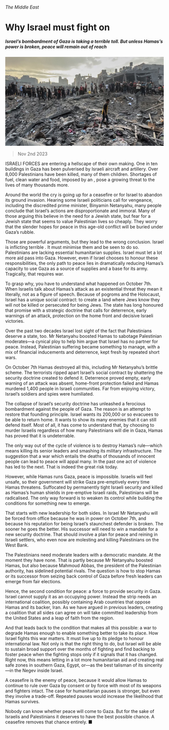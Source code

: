 ###### The Middle East

# Why Israel must fight on 

##### Israel’s bombardment of Gaza is taking a terrible toll. But unless Hamas’s power is broken, peace will remain out of reach 

![image](images/20231104_LDP003.jpg) 

> Nov 2nd 2023 

ISRAELI FORCES are entering a hellscape of their own making. One in ten buildings in Gaza has been pulverised by Israeli aircraft and artillery. Over 8,000 Palestinians have been killed, many of them children. Shortages of fuel, clean water and food, imposed by an , pose a growing threat to the lives of many thousands more.


Around the world the cry is going up for a ceasefire or for Israel to abandon its ground invasion. Hearing some Israeli politicians call for vengeance, including the discredited prime minister, Binyamin Netanyahu, many people conclude that Israel’s actions are disproportionate and immoral. Many of those arguing this believe in the need for a Jewish state, but fear for a Jewish state that seems to value Palestinian lives so cheaply. They worry that the slender hopes for peace in this age-old conflict will be buried under Gaza’s rubble.

Those are powerful arguments, but they lead to the wrong conclusion. Israel is inflicting terrible . It must minimise them and be seen to do so. Palestinians are lacking essential humanitarian supplies. Israel must let a lot more aid pass into Gaza. However, even if Israel chooses to honour these responsibilities, the only path to peace lies in dramatically reducing Hamas’s capacity to use Gaza as a source of supplies and a base for its army. Tragically, that requires war.

To grasp why, you have to understand what happened on October 7th. When Israelis talk about Hamas’s attack as an existential threat they mean it literally, not as a figure of speech. Because of pogroms and the Holocaust, Israel has a unique social contract: to create a land where Jews know they will not be killed or persecuted for being Jews. The state has long honoured that promise with a strategic doctrine that calls for deterrence, early warnings of an attack, protection on the home front and decisive Israeli victories.

Over the past two decades Israel lost sight of the fact that Palestinians deserve a state, too. Mr Netanyahu boosted Hamas to sabotage Palestinian moderates—a cynical ploy to help him argue that Israel has no partner for peace. Instead, Palestinian suffering became something to manage, with a mix of financial inducements and deterrence, kept fresh by repeated short wars.

On October 7th Hamas destroyed all this, including Mr Netanyahu’s brittle scheme. The terrorists ripped apart Israel’s social contract by shattering the security doctrine created to defend it. Deterrence proved empty, early warning of an attack was absent, home-front protection failed and Hamas murdered 1,400 people in Israeli communities. Far from enjoying victory, Israel’s soldiers and spies were humiliated.

The collapse of Israel’s security doctrine has unleashed a ferocious bombardment against the people of Gaza. The reason is an attempt to restore that founding principle. Israel wants its 200,000 or so evacuees to be able to return home. It wants to show its many enemies that it can still defend itself. Most of all, it has come to understand that, by choosing to murder Israelis regardless of how many Palestinians will die in Gaza, Hamas has proved that it is undeterrable.

The only way out of the cycle of violence is to destroy Hamas’s rule—which means killing its senior leaders and smashing its military infrastructure. The suggestion that a war which entails the deaths of thousands of innocent people can lead to peace will appal many. In the past one act of violence has led to the next. That is indeed the great risk today.

However, while Hamas runs Gaza, peace is impossible. Israelis will feel unsafe, so their government will strike Gaza pre-emptively every time Hamas threatens. Suffocated by permanently tight Israeli security and killed as Hamas’s human shields in pre-emptive Israeli raids, Palestinians will be radicalised. The only way forward is to weaken its control while building the conditions for something new to emerge.

That starts with new leadership for both sides. In Israel Mr Netanyahu will be forced from office because he was in power on October 7th, and because his reputation for being Israel’s staunchest defender is broken. The sooner he goes the better. His successor will need to win a mandate for a new security doctrine. That should involve a plan for peace and reining in Israeli settlers, who even now are molesting and killing Palestinians on the West Bank.

The Palestinians need moderate leaders with a democratic mandate. At the moment they have none. That is partly because Mr Netanyahu boosted Hamas, but also because Mahmoud Abbas, the president of the Palestinian authority, has sidelined potential rivals. The question is how to stop Hamas or its successor from seizing back control of Gaza before fresh leaders can emerge from fair elections.

Hence, the second condition for peace: a force to provide security in Gaza. Israel cannot supply it as an occupying power. Instead the strip needs an international coalition, possibly containing Arab countries that oppose Hamas and its backer, Iran. As we have argued in previous leaders, creating a coalition that all sides can agree on will take committed leadership from the United States and a leap of faith from the region.

And that leads back to the condition that makes all this possible: a war to degrade Hamas enough to enable something better to take its place. How Israel fights this war matters. It must live up to its pledge to honour international law. Not only is that the right thing to do, but Israel will be able to sustain broad support over the months of fighting and find backing to foster peace when the fighting stops only if it signals that it has changed. Right now, this means letting in a lot more humanitarian aid and creating real safe zones in southern Gaza, Egypt, or—as the best talisman of its sincerity—in the Negev inside Israel.

A ceasefire is the enemy of peace, because it would allow Hamas to continue to rule over Gaza by consent or by force with most of its weapons and fighters intact. The case for humanitarian pauses is stronger, but even they involve a trade-off. Repeated pauses would increase the likelihood that Hamas survives.

Nobody can know whether peace will come to Gaza. But for the sake of Israelis and Palestinians it deserves to have the best possible chance. A ceasefire removes that chance entirely. ■

